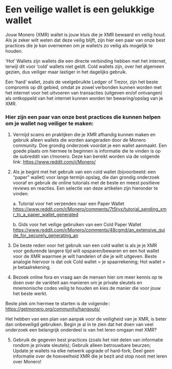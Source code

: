 # Een veilige wallet is een gelukkige wallet

Jouw Monero (XMR) wallet is jouw kluis die je  XMR bewaard en veilig houd. Als je zeker wilt weten dat deze veilig blijft, zijn hier een paar van onze best practices die je kan overnemen om je wallet/s zo veilig als mogelijk te houden.

‘Hot’ Wallets zijn wallets die een directe verbinding hebben met het internet, terwijl dit voor ‘cold’ wallets niet geldt. Cold wallets zijn, over het algemeen gezien, dus veiliger maar lastiger in het dagelijks gebruik. 

Een ‘hard’ wallet, zoals de veelgebruikte Ledger of Trezor, zijn het beste compromis op dit gebied, omdat ze zowel verbonden kunnen worden met het internet voor het uitvoeren van transacties (uitgeven en/of ontvangen) als ontkoppeld van het internet kunnen worden ter bewaring/opslag van je XMR. 

### Hier zijn een paar van onze best practices die kunnen helpen om je wallet nog veiliger te maken:

1. Vermijd scams en praktijken die je XMR afhandig kunnen maken en gebruik alleen wallets die worden aangeraden door de Monero community. Doe grondig onderzoek voordat je een wallet aanmaakt. Een goede plaats om hiermee te beginnen is informatie die te vinden is op de subreddit van  r/monero. Deze kan bereikt worden via de volgende link: https://www.reddit.com/r/Monero/

2. Als je begint met het gebruik van een cold wallet (bijvoorbeeld: een “paper” wallet) voor lange termijn opslag, die dan grondig onderzoek vooraf en gebruik de online tutorials met de beste en meest positieve reviews en reacties. Een selectie van deze artikelen zijn hieronder te vinden: 

   a. Tutorial voor het verzenden naar een Paper Wallet
https://www.reddit.com/r/Monero/comments/7t5tyx/tutorial_sending_xmr_to_a_paper_wallet_generated

   b. Gids voor het veilige gebruiken van een Cold Paper Wallet
https://www.reddit.com/r/Monero/comments/48cgmd/an_extensive_guide_for_securely_generating_an

3. De beste reden voor het gebruik van een cold wallet is als je je XMR voor gedurende langere tijd wilt opsparen/bewaren en een hot wallet voor de XMR waarmee je wilt handelen of die je wilt uitgeven. Beste analogie hiervoor is dat ook Cold wallet = je spaarrekening; Hot wallet = je betaalrekening. 

4. Bezoek online fora en vraag aan de mensen hier om meer kennis op te doen over de variëteit aan manieren om je private sleutels en mnemonische codes veilig te houden en kies de manier die voor jouw het beste werkt. 

Beste plek om hiermee te starten is de volgende:: 
https://getmonero.org/community/hangouts/ 

Het hebben van een plan van aanpak voor de veiligheid van je XMR, is beter dan onbeveiligd gebruiken. 
Begin je al in te zien dat het doen van veel onderzoek een belangrijk onderdeel is van het leren omgaan met XMR? 

5. Gebruik de gegeven best practices (zoals het niet delen van informatie rondom je private sleutels); Gebruik alleen betrouwbare beurzen; Update je wallets na elke netwerk upgrade of hard-fork; Deel geen informatie over de hoeveelheid XMR die je bezit and stop nooit met leren over Monero!
